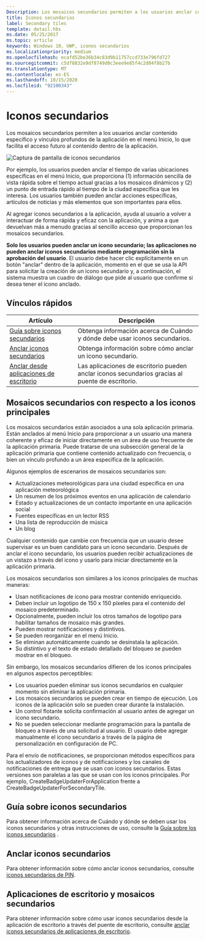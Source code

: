 ```yaml
---
Description: Los mosaicos secundarios permiten a los usuarios anclar contenido específico y vínculos profundos de la aplicación en el menú Inicio, lo que facilita el acceso futuro al contenido dentro de la aplicación.
title: Iconos secundarios
label: Secondary tiles
template: detail.hbs
ms.date: 05/25/2017
ms.topic: article
keywords: Windows 10, UWP, iconos secundarios
ms.localizationpriority: medium
ms.openlocfilehash: ecafd52be36b34c83d9b11757ccd733e796fd727
ms.sourcegitcommit: c5df8832e9df8749d0c3eee9e85f4c2d04f8b27b
ms.translationtype: MT
ms.contentlocale: es-ES
ms.lasthandoff: 10/15/2020
ms.locfileid: "92100343"
---
```

# <a name="secondary-tiles"></a>Iconos secundarios


Los mosaicos secundarios permiten a los usuarios anclar contenido específico y vínculos profundos de la aplicación en el menú Inicio, lo que facilita el acceso futuro al contenido dentro de la aplicación.

![Captura de pantalla de iconos secundarios](images/secondarytiles.png)

Por ejemplo, los usuarios pueden anclar el tiempo de varias ubicaciones específicas en el menú Inicio, que proporciona (1) información sencilla de vista rápida sobre el tiempo actual gracias a los mosaicos dinámicos y (2) un punto de entrada rápido al tiempo de la ciudad específica que les interesa. Los usuarios también pueden anclar acciones específicas, artículos de noticias y más elementos que son importantes para ellos.

Al agregar iconos secundarios a la aplicación, ayuda al usuario a volver a interactuar de forma rápida y eficaz con la aplicación, y anima a que devuelvan más a menudo gracias al sencillo acceso que proporcionan los mosaicos secundarios.

**Solo los usuarios pueden anclar un icono secundario; las aplicaciones no pueden anclar iconos secundarios mediante programación sin la aprobación del usuario**. El usuario debe hacer clic explícitamente en un botón "anclar" dentro de la aplicación, momento en el que se usa la API para solicitar la creación de un icono secundario y, a continuación, el sistema muestra un cuadro de diálogo que pide al usuario que confirme si desea tener el icono anclado.

## <a name="quick-links"></a>Vínculos rápidos

| Artículo | Descripción |
| --- | --- |
| [Guía sobre iconos secundarios](secondary-tiles-guidance.md) | Obtenga información acerca de Cuándo y dónde debe usar iconos secundarios. |
| [Anclar iconos secundarios](secondary-tiles-pinning.md) | Obtenga información sobre cómo anclar un icono secundario. |
| [Anclar desde aplicaciones de escritorio](secondary-tiles-desktop-pinning.md) | Las aplicaciones de escritorio pueden anclar iconos secundarios gracias al puente de escritorio. |


## <a name="secondary-tiles-in-relation-to-primary-tiles"></a>Mosaicos secundarios con respecto a los iconos principales

Los mosaicos secundarios están asociados a una sola aplicación primaria. Están anclados al menú Inicio para proporcionar a un usuario una manera coherente y eficaz de iniciar directamente en un área de uso frecuente de la aplicación primaria. Puede tratarse de una subsección general de la aplicación primaria que contiene contenido actualizado con frecuencia, o bien un vínculo profundo a un área específica de la aplicación.

Algunos ejemplos de escenarios de mosaicos secundarios son:

* Actualizaciones meteorológicas para una ciudad específica en una aplicación meteorológica
* Un resumen de los próximos eventos en una aplicación de calendario
* Estado y actualizaciones de un contacto importante en una aplicación social
* Fuentes específicas en un lector RSS
* Una lista de reproducción de música
* Un blog

Cualquier contenido que cambie con frecuencia que un usuario desee supervisar es un buen candidato para un icono secundario. Después de anclar el icono secundario, los usuarios pueden recibir actualizaciones de un vistazo a través del icono y usarlo para iniciar directamente en la aplicación primaria.

Los mosaicos secundarios son similares a los iconos principales de muchas maneras:

* Usan notificaciones de icono para mostrar contenido enriquecido.
* Deben incluir un logotipo de 150 x 150 píxeles para el contenido del mosaico predeterminado.
* Opcionalmente, pueden incluir los otros tamaños de logotipo para habilitar tamaños de mosaico más grandes.
* Pueden mostrar notificaciones y distintivos.
* Se pueden reorganizar en el menú Inicio.
* Se eliminan automáticamente cuando se desinstala la aplicación.
* Su distintivo y el texto de estado detallado del bloqueo se pueden mostrar en el bloqueo.

Sin embargo, los mosaicos secundarios difieren de los iconos principales en algunos aspectos perceptibles:

* Los usuarios pueden eliminar sus iconos secundarios en cualquier momento sin eliminar la aplicación primaria.
* Los mosaicos secundarios se pueden crear en tiempo de ejecución. Los iconos de la aplicación solo se pueden crear durante la instalación.
* Un control flotante solicita confirmación al usuario antes de agregar un icono secundario.
* No se pueden seleccionar mediante programación para la pantalla de bloqueo a través de una solicitud al usuario. El usuario debe agregar manualmente el icono secundario a través de la página de personalización en configuración de PC.

Para el envío de notificaciones, se proporcionan métodos específicos para los actualizadores de iconos y de notificaciones y los canales de notificaciones de entrega que se usan con iconos secundarios. Estas versiones son paralelas a las que se usan con los iconos principales. Por ejemplo, CreateBadgeUpdaterForApplication frente a CreateBadgeUpdaterForSecondaryTile.


## <a name="guidance-on-secondary-tiles"></a>Guía sobre iconos secundarios
Para obtener información acerca de Cuándo y dónde se deben usar los iconos secundarios y otras instrucciones de uso, consulte la [Guía sobre los iconos secundarios](secondary-tiles-guidance.md) .


## <a name="pinning-secondary-tiles"></a>Anclar iconos secundarios
Para obtener información sobre cómo anclar iconos secundarios, consulte [iconos secundarios de PIN](secondary-tiles-pinning.md).


## <a name="desktop-applications-and-secondary-tiles"></a>Aplicaciones de escritorio y mosaicos secundarios
Para obtener información sobre cómo usar iconos secundarios desde la aplicación de escritorio a través del puente de escritorio, consulte [anclar iconos secundarios de aplicaciones de escritorio](secondary-tiles-desktop-pinning.md).
